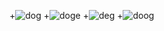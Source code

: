 +![dog](http://vignette1.wikia.nocookie.net/josh100lubu/images/4/40/18360-doge-doge-simple.jpg/revision/latest?cb=20150626051745)
+![doge](http://vignette1.wikia.nocookie.net/josh100lubu/images/4/40/18360-doge-doge-simple.jpg/revision/latest?cb=20150626051745)
+![deg](http://vignette1.wikia.nocookie.net/josh100lubu/images/4/40/18360-doge-doge-simple.jpg/revision/latest?cb=20150626051745)
+![doog](http://vignette1.wikia.nocookie.net/josh100lubu/images/4/40/18360-doge-doge-simple.jpg/revision/latest?cb=20150626051745)
